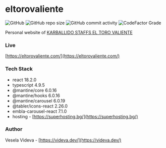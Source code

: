 # eltorovaliente
![GitHub](https://img.shields.io/github/license/VeselaVideva/eltorovaliente?color=blue&style=for-the-badge) ![GitHub repo size](https://img.shields.io/github/repo-size/VeselaVideva/eltorovaliente?style=for-the-badge) ![GitHub commit activity](https://img.shields.io/github/commit-activity/m/VeselaVideva/eltorovaliente?label=commits&style=for-the-badge) ![CodeFactor Grade](https://img.shields.io/codefactor/grade/github/VeselaVideva/eltorovaliente/master?style=for-the-badge)

Personal website of [KARBALLIDO STAFFS EL TORO VALIENTE](https://www.pedigreedatabase.com/american_staffordshire_terrier/dog.html?id=3079188-karballido-staffs-el-toro-valiente?_v=20230729100133)

### Live
[https://eltorovaliente.com/](https://eltorovaliente.com/)


### Tech Stack

- react 18.2.0
- typescript 4.9.5
- @mantine/core 6.0.16
- @mantine/hooks 6.0.16
- @mantine/carousel 6.0.19
- @tabler/icons-react 2.26.0
- embla-carousel-react 7.1.0
- hosting - [https://superhosting.bg/](https://superhosting.bg/)


### Author
Vesela Videva - [https://videva.dev/](https://videva.dev/)